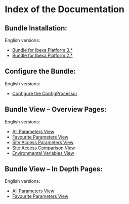 # Index of the Documentation

## Bundle Installation:

English versions:

* [Bundle for Ibexa Platform 3.*](./installation/3.x-Installation.en.md)
* [Bundle for Ibexa Platform 2.*](./installation/2.x-Installation.en.md)

## Configure the Bundle:

English versions:

* [Configure the ConfigProcessor](../help/bundle_configuration.en.md)

## Bundle View – Overview Pages:

English versions:

* [All Parameters View](./help/param_view_overview.en.md)
* [Favourite Parameters View](./help/param_view_favourites_overview.en.md)
* [Site Access Parameters View](./help/param_view_siteaccess_overview.en.md)
* [Site Access Comparison View](./help/param_view_siteaccess_compare_overview.en.md)
* [Environmental Variables View](./help/param_view_env_variables_overview.en.md)

## Bundle View – In Depth Pages:

English versions:

* [All Parameters View](./help/param_list.en.md)
* [Favourite Parameters View](./help/param_list_favourites.en.md)
